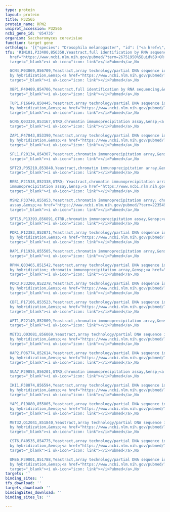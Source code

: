 ```yaml
---
type: protein
layout: protein
title: P32565
protein_name: RPN2
uniprot_accession: P32565
ncbi_gene_id: '854735'
organism: Saccharomyces cerevisiae
function: target gene
orthologs: '[{"species": "Drosophila melanogaster", "id": ["<a href=\"/protein/q9v3p6\">Q9V3P6</a>"]}, {"species": "Caenorhabditis elegans", "id": ["<a href=\"/protein/q18115\">Q18115</a>"]}, {"species": "Homo sapiens", "id": ["<a href=\"/protein/q99460\">Q99460</a>"]}, {"species": "Mus musculus", "id": ["<a href=\"/protein/q3txs7\">Q3TXS7</a>"]}, {"species": "Rattus norvegicus", "id": ["<a href=\"/protein/g3v8b6\">G3V8B6</a>"]}]'
tfs: 'RIM101,P33400,856358,Yeastract,full identification by RNA sequencing,&ensp;<a
  href="https://www.ncbi.nlm.nih.gov/pubmed/?term=26751950%5Buid%5D+OR+24170807%5Buid%5D"
  target="_blank"><i uk-icon="icon: link"></i>Pubmed</a>,No

  GCN4,P03069,856709,Yeastract,array technology/partial DNA sequence identification
  by hybridization,&ensp;<a href="https://www.ncbi.nlm.nih.gov/pubmed/?term=24170807%5Buid%5D+OR+19346491%5Buid%5D"
  target="_blank"><i uk-icon="icon: link"></i>Pubmed</a>,No

  XBP1,P40489,854706,Yeastract,full identification by RNA sequencing,&ensp;<a href="https://www.ncbi.nlm.nih.gov/pubmed/?term=24170807%5Buid%5D+OR+24204289%5Buid%5D"
  target="_blank"><i uk-icon="icon: link"></i>Pubmed</a>,No

  TUP1,P16649,850445,Yeastract,array technology/partial DNA sequence identification
  by hybridization,&ensp;<a href="https://www.ncbi.nlm.nih.gov/pubmed/?term=20385592%5Buid%5D+OR+24170807%5Buid%5D"
  target="_blank"><i uk-icon="icon: link"></i>Pubmed</a>,No

  GCN5,Q03330,853167,GTRD,chromatin immunoprecipitation assay,&ensp;<a href="https://www.ncbi.nlm.nih.gov/pubmed/?term=27924024%5Buid%5D"
  target="_blank"><i uk-icon="icon: link"></i>Pubmed</a>,No

  ZAP1,P47043,853390,Yeastract,array technology/partial DNA sequence identification
  by hybridization,&ensp;<a href="https://www.ncbi.nlm.nih.gov/pubmed/?term=24170807%5Buid%5D+OR+16880382%5Buid%5D"
  target="_blank"><i uk-icon="icon: link"></i>Pubmed</a>,No

  SFL1,P20134,854307,Yeastract,chromatin immunoprecipitation array,&ensp;<a href="https://www.ncbi.nlm.nih.gov/pubmed/?term=12399584%5Buid%5D+OR+24170807%5Buid%5D"
  target="_blank"><i uk-icon="icon: link"></i>Pubmed</a>,No

  SPT23,P35210,853848,Yeastract,chromatin immunoprecipitation array,&ensp;<a href="https://www.ncbi.nlm.nih.gov/pubmed/?term=24170807%5Buid%5D+OR+16543154%5Buid%5D"
  target="_blank"><i uk-icon="icon: link"></i>Pubmed</a>,No

  REB1,P21538,852338,GTRD; Yeastract,chromatin immunoprecipitation array; chromatin
  immunoprecipitation assay,&ensp;<a href="https://www.ncbi.nlm.nih.gov/pubmed/?term=12399584%5Buid%5D+OR+15343339%5Buid%5D+OR+16709784%5Buid%5D+OR+27924024%5Buid%5D+OR+24170807%5Buid%5D+OR+19124666%5Buid%5D"
  target="_blank"><i uk-icon="icon: link"></i>Pubmed</a>,No

  MSN2,P33748,855053,Yeastract,chromatin immunoprecipitation array; chromatin immunoprecipitation
  assay,&ensp;<a href="https://www.ncbi.nlm.nih.gov/pubmed/?term=22354995%5Buid%5D+OR+28949295%5Buid%5D+OR+24170807%5Buid%5D"
  target="_blank"><i uk-icon="icon: link"></i>Pubmed</a>,No

  SPT15,P13393,856891,GTRD,chromatin immunoprecipitation assay,&ensp;<a href="https://www.ncbi.nlm.nih.gov/pubmed/?term=27924024%5Buid%5D"
  target="_blank"><i uk-icon="icon: link"></i>Pubmed</a>,No

  PDR1,P12383,852871,Yeastract,array technology/partial DNA sequence identification
  by hybridization,&ensp;<a href="https://www.ncbi.nlm.nih.gov/pubmed/?term=18627600%5Buid%5D+OR+24170807%5Buid%5D"
  target="_blank"><i uk-icon="icon: link"></i>Pubmed</a>,No

  RAP1,P11938,855505,Yeastract,chromatin immunoprecipitation array,&ensp;<a href="https://www.ncbi.nlm.nih.gov/pubmed/?term=17646381%5Buid%5D+OR+24170807%5Buid%5D"
  target="_blank"><i uk-icon="icon: link"></i>Pubmed</a>,No

  RPN4,Q03465,851542,Yeastract,array technology/partial DNA sequence identification
  by hybridization; chromatin immunoprecipitation array,&ensp;<a href="https://www.ncbi.nlm.nih.gov/pubmed/?term=15343339%5Buid%5D+OR+20385592%5Buid%5D+OR+18627600%5Buid%5D+OR+24170807%5Buid%5D"
  target="_blank"><i uk-icon="icon: link"></i>Pubmed</a>,No

  PDR3,P33200,852278,Yeastract,array technology/partial DNA sequence identification
  by hybridization,&ensp;<a href="https://www.ncbi.nlm.nih.gov/pubmed/?term=18627600%5Buid%5D+OR+24170807%5Buid%5D"
  target="_blank"><i uk-icon="icon: link"></i>Pubmed</a>,No

  CBF1,P17106,853523,Yeastract,array technology/partial DNA sequence identification
  by hybridization,&ensp;<a href="https://www.ncbi.nlm.nih.gov/pubmed/?term=24170807%5Buid%5D+OR+19346491%5Buid%5D"
  target="_blank"><i uk-icon="icon: link"></i>Pubmed</a>,No

  AFT1,P22149,852809,Yeastract,chromatin immunoprecipitation array,&ensp;<a href="https://www.ncbi.nlm.nih.gov/pubmed/?term=15343339%5Buid%5D+OR+24170807%5Buid%5D"
  target="_blank"><i uk-icon="icon: link"></i>Pubmed</a>,No

  MET31,Q03081,856069,Yeastract,array technology/partial DNA sequence identification
  by hybridization,&ensp;<a href="https://www.ncbi.nlm.nih.gov/pubmed/?term=24170807%5Buid%5D+OR+19346491%5Buid%5D"
  target="_blank"><i uk-icon="icon: link"></i>Pubmed</a>,No

  HAP2,P06774,852614,Yeastract,array technology/partial DNA sequence identification
  by hybridization,&ensp;<a href="https://www.ncbi.nlm.nih.gov/pubmed/?term=20385592%5Buid%5D+OR+24170807%5Buid%5D"
  target="_blank"><i uk-icon="icon: link"></i>Pubmed</a>,No

  SUA7,P29055,856201,GTRD,chromatin immunoprecipitation assay,&ensp;<a href="https://www.ncbi.nlm.nih.gov/pubmed/?term=27924024%5Buid%5D"
  target="_blank"><i uk-icon="icon: link"></i>Pubmed</a>,No

  IKI1,P38874,856594,Yeastract,array technology/partial DNA sequence identification
  by hybridization,&ensp;<a href="https://www.ncbi.nlm.nih.gov/pubmed/?term=20385592%5Buid%5D+OR+24170807%5Buid%5D"
  target="_blank"><i uk-icon="icon: link"></i>Pubmed</a>,No

  YAP1,P19880,855005,Yeastract,array technology/partial DNA sequence identification
  by hybridization,&ensp;<a href="https://www.ncbi.nlm.nih.gov/pubmed/?term=18627600%5Buid%5D+OR+24170807%5Buid%5D"
  target="_blank"><i uk-icon="icon: link"></i>Pubmed</a>,No

  MET32,Q12041,851840,Yeastract,array technology/partial DNA sequence identification
  by hybridization,&ensp;<a href="https://www.ncbi.nlm.nih.gov/pubmed/?term=24170807%5Buid%5D+OR+19346491%5Buid%5D"
  target="_blank"><i uk-icon="icon: link"></i>Pubmed</a>,No

  CST6,P40535,854775,Yeastract,array technology/partial DNA sequence identification
  by hybridization,&ensp;<a href="https://www.ncbi.nlm.nih.gov/pubmed/?term=20385592%5Buid%5D+OR+24170807%5Buid%5D"
  target="_blank"><i uk-icon="icon: link"></i>Pubmed</a>,No

  UME6,P39001,851788,Yeastract,array technology/partial DNA sequence identification
  by hybridization,&ensp;<a href="https://www.ncbi.nlm.nih.gov/pubmed/?term=20385592%5Buid%5D+OR+24170807%5Buid%5D"
  target="_blank"><i uk-icon="icon: link"></i>Pubmed</a>,No'
targets: ''
binding_sites: ''
tfs_download: ''
targets_download: ''
bindingSites_download: ''
binding_sites_ls: ''

---
```

